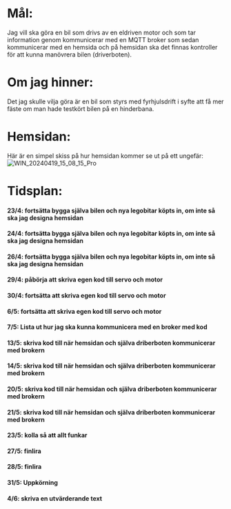 # Mål: 
Jag vill ska göra en bil som drivs av en eldriven motor och som tar information genom kommunicerar med en MQTT broker som sedan kommunicerar med en hemsida och på hemsidan ska det finnas kontroller för att kunna manövrera bilen (driverboten). 
# Om jag hinner: 
Det jag skulle vilja göra är en bil som styrs med fyrhjulsdrift i syfte att få mer fäste om man hade testkört bilen på en hinderbana. 
# Hemsidan: 
Här är en simpel skiss på hur hemsidan kommer se ut på ett ungefär: ![WIN_20240419_15_08_15_Pro](https://github.com/AlexWidellOrton/driverbot-alex/assets/143166201/ee748c32-1bc5-49a1-aa54-55ac84e595fb)

# Tidsplan: 
#### 23/4: fortsätta bygga själva bilen och nya legobitar köpts in, om inte så ska jag designa hemsidan ####
#### 24/4: fortsätta bygga själva bilen och nya legobitar köpts in, om inte så ska jag designa hemsidan ####
#### 26/4: fortsätta bygga själva bilen och nya legobitar köpts in, om inte så ska jag designa hemsidan ####
#### 29/4: påbörja att skriva egen kod till servo och motor ####
#### 30/4: fortsätta att skriva egen kod till servo och motor ####
#### 6/5: fortsätta att skriva egen kod till servo och motor ####
#### 7/5: Lista ut hur jag ska kunna kommunicera med en broker med kod ####
#### 13/5: skriva kod till när hemsidan och själva driberboten kommunicerar med brokern ####
#### 14/5: skriva kod till när hemsidan och själva driberboten kommunicerar med brokern ####
#### 20/5: skriva kod till när hemsidan och själva driberboten kommunicerar med brokern ####
#### 21/5: skriva kod till när hemsidan och själva driberboten kommunicerar med brokern ####
#### 23/5: kolla så att allt funkar ####
#### 27/5: finlira ####
#### 28/5: finlira ####
#### 31/5: Uppkörning ####
#### 4/6: skriva en utvärderande text ####
